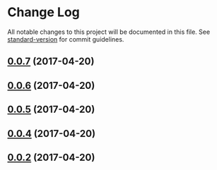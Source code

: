 # Change Log

All notable changes to this project will be documented in this file.
See [standard-version](https://github.com/conventional-changelog/standard-version) for commit guidelines.

<a name="0.0.7"></a>
## [0.0.7](https://github.com/WartClaes/lerna-poc/compare/tt-form@0.0.6...tt-form@0.0.7) (2017-04-20)




<a name="0.0.6"></a>
## [0.0.6](https://github.com/WartClaes/lerna-poc/compare/tt-form@0.0.4...tt-form@0.0.6) (2017-04-20)




<a name="0.0.5"></a>
## [0.0.5](https://github.com/WartClaes/lerna-poc/compare/tt-form@0.0.4...tt-form@0.0.5) (2017-04-20)




<a name="0.0.4"></a>
## [0.0.4](https://github.com/WartClaes/lerna-poc/compare/tt-form@0.0.2...tt-form@0.0.4) (2017-04-20)




<a name="0.0.2"></a>
## [0.0.2](https://github.com/WartClaes/lerna-poc/compare/tt-form@0.0.2...tt-form@0.0.2) (2017-04-20)
